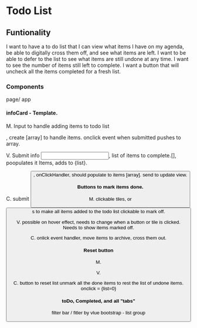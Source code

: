 # Todo List

## Funtionality
I want to have a to do list that I  can view what items I have on my agenda, be able to digitally cross them off, and see what items are left. I want to be able to defer to the list to see what items are still undone at any time. I want to see the number of items still left to complete. I want a button that will uncheck all the items completed for a fresh list.

### Components
page/ app


#### infoCard - Template.

M. Input to handle adding items to todo list <form>, create [array] to handle items.
onclick event when submitted pushes to array.

V. Submit info <input>, list of items to complete.[], poopulates it Items, adds to {list}.

C. submit <button>, onClickHandler, should populate to items [array]. send to update view.


#### Buttons to mark items done.
M. clickable tiles, or <button>s to make all items added to the todo list clickable to mark off.

V. possible on hover effect, needs to change when a button or tile is clicked. Needs to show items marked off.

C. onlick event handler, move items to archive, cross them out.


#### Reset button
M.

V.

C. button to reset list unmark all the done items to rest the list of undone items.
onclick = {list=0}

#### toDo, Completed, and all "tabs"
filter bar / fitler by vlue
bootstrap - list group